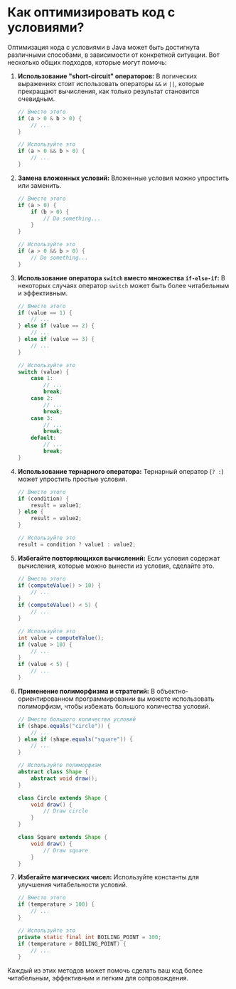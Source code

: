 # Как оптимизировать код с условиями?

Оптимизация кода с условиями в Java может быть достигнута различными способами, в зависимости от конкретной ситуации. Вот несколько общих подходов, которые могут помочь:

1. **Использование "short-circuit" операторов:**
   В логических выражениях стоит использовать операторы `&&` и `||`, которые прекращают вычисления, как только результат становится очевидным.
   ```java
   // Вместо этого
   if (a > 0 & b > 0) {
       // ...
   }
   
   // Используйте это
   if (a > 0 && b > 0) {
       // ...
   }
   ```

2. **Замена вложенных условий:** 
   Вложенные условия можно упростить или заменить.
   ```java
   // Вместо этого
   if (a > 0) {
       if (b > 0) {
           // Do something...
       }
   }
   
   // Используйте это
   if (a > 0 && b > 0) {
       // Do something...
   }
   ```

3. **Использование оператора `switch` вместо множества `if-else-if`:**
   В некоторых случаях оператор `switch` может быть более читабельным и эффективным.
   ```java
   // Вместо этого
   if (value == 1) {
       // ...
   } else if (value == 2) {
       // ...
   } else if (value == 3) {
       // ...
   }
   
   // Используйте это
   switch (value) {
       case 1:
           // ...
           break;
       case 2:
           // ...
           break;
       case 3:
           // ...
           break;
       default:
           // ...
           break;
   }
   ```

4. **Использование тернарного оператора:**
   Тернарный оператор (`? :`) может упростить простые условия.
   ```java
   // Вместо этого
   if (condition) {
       result = value1;
   } else {
       result = value2;
   }
   
   // Используйте это
   result = condition ? value1 : value2;
   ```

5. **Избегайте повторяющихся вычислений:**
   Если условия содержат вычисления, которые можно вынести из условия, сделайте это.
   ```java
   // Вместо этого
   if (computeValue() > 10) {
       // ...
   }
   if (computeValue() < 5) {
       // ...
   }
   
   // Используйте это
   int value = computeValue();
   if (value > 10) {
       // ...
   }
   if (value < 5) {
       // ...
   }
   ```

6. **Применение полиморфизма и стратегий:**
   В объектно-ориентированном программировании вы можете использовать полиморфизм, чтобы избежать большого количества условий.
   ```java
   // Вместо большого количества условий
   if (shape.equals("circle")) {
       // ...
   } else if (shape.equals("square")) {
       // ...
   }
   
   // Используйте полиморфизм
   abstract class Shape {
       abstract void draw();
   }
   
   class Circle extends Shape {
       void draw() {
           // Draw circle
       }
   }
   
   class Square extends Shape {
       void draw() {
           // Draw square
       }
   }
   ```

7. **Избегайте магических чисел:**
   Используйте константы для улучшения читабельности условий.
   ```java
   // Вместо этого
   if (temperature > 100) {
       // ...
   }
   
   // Используйте это
   private static final int BOILING_POINT = 100;
   if (temperature > BOILING_POINT) {
       // ...
   }
   ```

Каждый из этих методов может помочь сделать ваш код более читабельным, эффективным и легким для сопровождения.